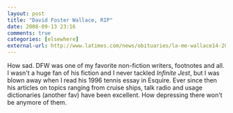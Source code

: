 ```yaml
---
layout: post  
title: "David Foster Wallace, RIP"  
date: 2008-09-13 23:16  
comments: true  
categories: [elsewhere]
external-url: http://www.latimes.com/news/obituaries/la-me-wallace14-2008sep14,0,246155.story
---
```


How sad. DFW was one of my favorite non-fiction writers, footnotes and all. I wasn't a huge fan of his fiction and I never tackled <em>Infinite Jest</em>, but I was blown away when I read his 1996 tennis essay in Esquire. Ever since then his articles on topics ranging from cruise ships, talk radio and usage dictionaries (another fav) have been excellent. How depressing there won't be anymore of them.
